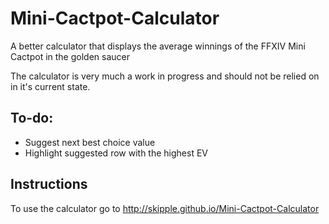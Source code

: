 # Mini-Cactpot-Calculator
A better calculator that displays the average winnings of the FFXIV Mini Cactpot in the golden saucer

The calculator is very much a work in progress and should not be relied on in it's current state.

## To-do:

* Suggest next best choice value
* Highlight suggested row with the highest EV

## Instructions
To use the calculator go to http://skipple.github.io/Mini-Cactpot-Calculator

